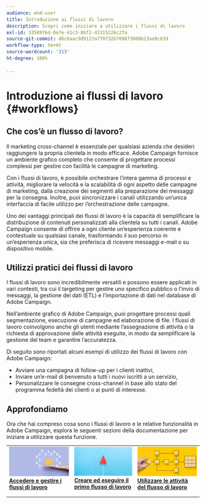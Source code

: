 ```yaml
---
audience: end-user
title: Introduzione ai flussi di lavoro
description: Scopri come iniziare a utilizzare i flussi di lavoro
exl-id: 3358976d-0e7e-41c3-8bf2-d3315226c2fa
source-git-commit: d6c6aac9d9127a770732b709873008613ae8c639
workflow-type: tm+mt
source-wordcount: '313'
ht-degree: 100%

---
```


# Introduzione ai flussi di lavoro {#workflows}

## Che cos’è un flusso di lavoro?

Il marketing cross-channel è essenziale per qualsiasi azienda che desideri raggiungere la propria clientela in modo efficace. Adobe Campaign fornisce un ambiente grafico completo che consente di progettare processi complessi per gestire con facilità le campagne di marketing.

Con i flussi di lavoro, è possibile orchestrare l’intera gamma di processi e attività, migliorare la velocità e la scalabilità di ogni aspetto delle campagne di marketing, dalla creazione dei segmenti alla preparazione dei messaggi per la consegna. Inoltre, puoi sincronizzare i canali utilizzando un’unica interfaccia di facile utilizzo per l’orchestrazione delle campagne.

Uno dei vantaggi principali dei flussi di lavoro è la capacità di semplificare la distribuzione di contenuti personalizzati alla clientela su tutti i canali.  Adobe Campaign consente di offrire a ogni cliente un’esperienza coerente e contestuale su qualsiasi canale, trasformando il suo percorso in un’esperienza unica, sia che preferisca di ricevere messaggi e-mail o su dispositivo mobile.

## Utilizzi pratici dei flussi di lavoro

I flussi di lavoro sono incredibilmente versatili e possono essere applicati in vari contesti, tra cui il targeting per gestire uno specifico pubblico o l’invio di messaggi, la gestione dei dati (ETL) e l’importazione di dati nel database di Adobe Campaign.

Nell’ambiente grafico di Adobe Campaign, puoi progettare processi quali segmentazione, esecuzione di campagne ed elaborazione di file. I flussi di lavoro coinvolgono anche gli utenti mediante l’assegnazione di attività o la richiesta di approvazione delle attività eseguite, in modo da semplificare la gestione del team e garantire l’accuratezza.

Di seguito sono riportati alcuni esempi di utilizzo dei flussi di lavoro con Adobe Campaign:

* Avviare una campagna di follow-up per i clienti inattivi,
* Inviare un’e-mail di benvenuto a tutti i nuovi iscritti a un servizio,
* Personalizzare le consegne cross-channel in base allo stato del programma fedeltà dei clienti o ai punti di interesse.

## Approfondiamo

Ora che hai compreso cosa sono i flussi di lavoro e le relative funzionalità in Adobe Campaign, esplora le seguenti sezioni della documentazione per iniziare a utilizzare questa funzione.

<table style="table-layout:fixed"><tr style="border: 0;">
<td>
<a href="access-monitor.md">
<img alt="Accedere e gestire i flussi di lavoro" src="assets/do-not-localize/workflow-access.jpeg">
</a>
<div>
<a href="access-monitor.md"><strong>Accedere e gestire i flussi di lavoro</strong></a>
</div>
<p>
</td>
<td>
<a href="create-workflow.md">
<img alt="Creare ed eseguire il primo flusso di lavoro" src="assets/do-not-localize/workflow-create.jpeg">
</a>
<div><a href="create-workflow.md"><strong>Creare ed eseguire il primo flusso di lavoro</strong>
</div>
<p>
</td>
<td>
<a href="activities/about-activities.md">
<img alt="Utilizzare le attività del flusso di lavoro" src="assets/do-not-localize/workflow-activities.jpeg">
</a>
<div>
<a href="activities/about-activities.md"><strong>Utilizzare le attività del flusso di lavoro</strong></a>
</div>
<p></td>
</tr></table>